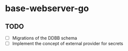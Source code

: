 # base-webserver-go

## TODO

- [ ] Migrations of the DDBB schema
- [ ] Implement the concept of external provider for secrets
